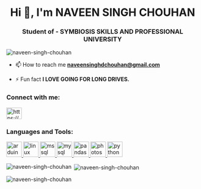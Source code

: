 <h1 align="center">Hi 👋, I'm NAVEEN SINGH CHOUHAN</h1>
<h3 align="center">Student of - SYMBIOSIS SKILLS AND PROFESSIONAL UNIVERSITY</h3>

<p align="left"> <img src="https://komarev.com/ghpvc/?username=naveen-singh-chouhan&label=Profile%20views&color=0e75b6&style=flat" alt="naveen-singh-chouhan" /> </p>

- 📫 How to reach me **naveensinghdchouhan@gmail.com**

- ⚡ Fun fact **I LOVE GOING FOR LONG DRIVES.**

<h3 align="left">Connect with me:</h3>
<p align="left">
<a href="https://instagram.com/https://www.instagram.com/_naveeennnn__/" target="blank"><img align="center" src="https://raw.githubusercontent.com/rahuldkjain/github-profile-readme-generator/master/src/images/icons/Social/instagram.svg" alt="https://www.instagram.com/_naveeennnn__/" height="30" width="40" /></a>
</p>

<h3 align="left">Languages and Tools:</h3>
<p align="left"> <a href="https://www.arduino.cc/" target="_blank" rel="noreferrer"> <img src="https://cdn.worldvectorlogo.com/logos/arduino-1.svg" alt="arduino" width="40" height="40"/> </a> <a href="https://www.linux.org/" target="_blank" rel="noreferrer"> <img src="https://raw.githubusercontent.com/devicons/devicon/master/icons/linux/linux-original.svg" alt="linux" width="40" height="40"/> </a> <a href="https://www.microsoft.com/en-us/sql-server" target="_blank" rel="noreferrer"> <img src="https://www.svgrepo.com/show/303229/microsoft-sql-server-logo.svg" alt="mssql" width="40" height="40"/> </a> <a href="https://www.mysql.com/" target="_blank" rel="noreferrer"> <img src="https://raw.githubusercontent.com/devicons/devicon/master/icons/mysql/mysql-original-wordmark.svg" alt="mysql" width="40" height="40"/> </a> <a href="https://pandas.pydata.org/" target="_blank" rel="noreferrer"> <img src="https://raw.githubusercontent.com/devicons/devicon/2ae2a900d2f041da66e950e4d48052658d850630/icons/pandas/pandas-original.svg" alt="pandas" width="40" height="40"/> </a> <a href="https://www.photoshop.com/en" target="_blank" rel="noreferrer"> <img src="https://raw.githubusercontent.com/devicons/devicon/master/icons/photoshop/photoshop-line.svg" alt="photoshop" width="40" height="40"/> </a> <a href="https://www.python.org" target="_blank" rel="noreferrer"> <img src="https://raw.githubusercontent.com/devicons/devicon/master/icons/python/python-original.svg" alt="python" width="40" height="40"/> </a> </p>

<p><img align="left" src="https://github-readme-stats.vercel.app/api/top-langs?username=naveen-singh-chouhan&show_icons=true&locale=en&layout=compact" alt="naveen-singh-chouhan" /></p>

<p>&nbsp;<img align="center" src="https://github-readme-stats.vercel.app/api?username=naveen-singh-chouhan&show_icons=true&locale=en" alt="naveen-singh-chouhan" /></p>

<p><img align="center" src="https://github-readme-streak-stats.herokuapp.com/?user=naveen-singh-chouhan&" alt="naveen-singh-chouhan" /></p>


